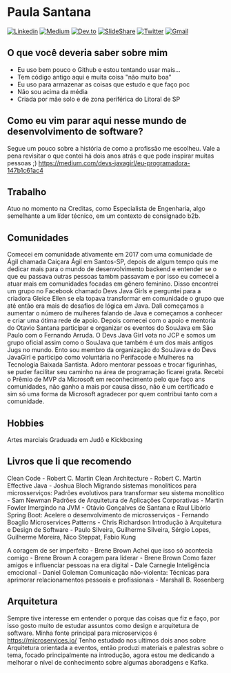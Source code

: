 

<!--
**psanrosa13/psanrosa13** is a ✨ _special_ ✨ repository because its `README.md` (this file) appears on your GitHub profile.

Here are some ideas to get you started:

- 🔭 I’m currently working on ...
- 🌱 I’m currently learning ...
- 👯 I’m looking to collaborate on ...
- 🤔 I’m looking for help with ...
- 💬 Ask me about ...
- 📫 How to reach me: ...
- 😄 Pronouns: ...
- ⚡ Fun fact: ...
-->

# Paula Santana

[![Linkedin](https://img.shields.io/badge/LinkedIn-blue?style=for-the-badge&logo=Linkedin)](https://www.linkedin.com/in/paula-macedo-santana-dev/)
[![Medium](https://img.shields.io/badge/Medium-black?style=for-the-badge&logo=Medium)](https://medium.com/@paulasantana)
[![Dev.to](https://img.shields.io/badge/Dev.To-Profile-lightgrey)](https://dev.to/psanrosa13)
[![SlideShare](https://img.shields.io/badge/SlideShare-Profile-orange)](https://dev.to/psanrosa13)
[![Twitter](https://img.shields.io/badge/Twitter-Profile-blue)](https://www2.slideshare.net/PaulaSantana12)
[![Gmail](https://img.shields.io/badge/-Gmail-c14438?style=for-the-badge&logo=Gmail&logoColor=white&link=mailto:psanrosa13@gmail.com)](mailto:psanrosa13@gmail.com)

## O que você deveria saber sobre mim
  - Eu uso bem pouco o Github e estou tentando usar mais...
  - Tem código antigo aqui e muita coisa "não muito boa"
  - Eu uso para armazenar as coisas que estudo e que faço poc
  - Não sou acima da média
  - Criada por mãe solo e de zona periférica do Litoral de SP

## Como eu vim parar aqui nesse mundo de desenvolvimento de software?
Segue um pouco sobre a história de como a profissão me escolheu. 
Vale a pena revisitar o que contei há dois anos atrás e que pode inspirar muitas pessoas ;)
https://medium.com/devs-javagirl/eu-programadora-147b1c61ac4 

## Trabalho
Atuo no momento na Creditas, como Especialista de Engenharia, algo semelhante a um  líder técnico,  em um contexto de consignado b2b.

## Comunidades
Comecei em comunidade ativamente em 2017 com uma comunidade de Ágil chamada Caiçara Ágil em Santos-SP, depois de algum tempo quis me dedicar mais para o mundo de desenvolvimento backend e entender se o que eu passava outras pessoas tambm passavam e por isso eu comecei a atuar mais em comunidades focadas em gênero feminino.
Disso encontrei um grupo no Facebook chamado Devs Java Girls e perguntei para a criadora Gleice Ellen se ela topava transformar em comunidade o grupo que até então era mais de desafios de lógica em Java. Dali começamos a aumentar o número de mulheres falando de Java e começamos a conhecer e criar uma ótima rede de apoio.
Depois comecei com o apoio e mentoria do Otavio Santana participar e organizar os eventos do SouJava em São Paulo com o Fernando Arruda.
O Devs Java Girl vota no JCP e somos um grupo oficial assim como o SouJava que também é um dos mais antigos Jugs no mundo.
Ento sou membro da organização do SouJava e do Devs JavaGirl e participo como voluntária no Perifacode e Mulheres na Tecnologia Baixada Santista.
Adoro mentorar pessoas e trocar figurinhas, se puder facilitar seu caminho na área de programação ficarei grata.
Recebi o Prêmio de MVP da Microsoft em reconhecimento pelo que faço ans comunidades, não ganho a mais por causa disso, não é um certificado e sim só uma forma da Microsoft agradecer por quem contribui tanto com a comunidade.

## Hobbies

Artes marciais
Graduada em Judô e Kickboxing

## Livros que li que recomendo 

Clean Code - Robert C. Martin
Clean Architecture -  Robert C. Martin
Effective Java - Joshua Bloch 
Migrando sistemas monolíticos para microsserviços: Padrões evolutivos para transformar seu sistema monolítico -  Sam Newman
Padrões de Arquitetura de Aplicações Corporativas - Martin Fowler 
Imergindo na JVM - Otávio Gonçalves de Santana e Raul Libório
Spring Boot: Acelere o desenvolvimento de microsserviços -  Fernando Boaglio
Microservices Patterns - Chris Richardson 
Introdução à Arquitetura e Design de Software - Paulo Silveira, Guilherme Silveira, Sérgio Lopes, Guilherme Moreira, Nico Steppat, Fabio Kung


A coragem de ser imperfeito - Brene Brown
Achei que isso só acontecia comigo - Brene Brown 
A coragem para liderar - Brene Brown
Como fazer amigos e influenciar pessoas na era digital - Dale Carnegie
Inteligência emocional - Daniel Goleman 
Comunicação não-violenta: Técnicas para aprimorar relacionamentos pessoais e profissionais - Marshall B. Rosenberg

## Arquitetura

Sempre tive interesse em entender o porque das coisas que fiz e faço, por isso gosto muito de estudar assuntos como design e arquitetura de software.
Minha fonte principal para microserviços é https://microservices.io/
Tenho estudado nos ultimos dois anos sobre Arquitetura orientada a eventos, então produzi materiais e palestras sobre o tema, focado principalmente na introdução, agora estou me dedicando a melhorar o nível de conhecimento sobre algumas aboradgens e Kafka.
